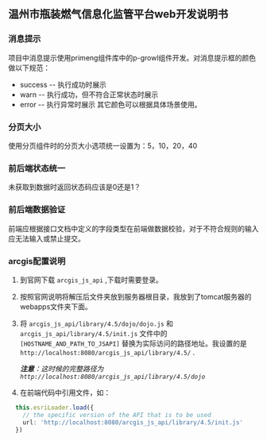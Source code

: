 ## 温州市瓶装燃气信息化监管平台web开发说明书

### 消息提示
项目中消息提示使用primeng组件库中的p-growl组件开发。对消息提示框的颜色做以下规范：
  - success -- 执行成功时展示
  - warn -- 执行成功，但不符合正常状态时展示
  - error -- 执行异常时展示
其它颜色可以根据具体场景使用。

### 分页大小
使用分页组件时的分页大小选项统一设置为：5，10，20，40

### 前后端状态统一
未获取到数据时返回状态码应该是0还是1？

### 前后端数据验证
前端应根据接口文档中定义的字段类型在前端做数据校验，对于不符合规则的输入应无法输入或禁止提交。

### arcgis配置说明
1. 到官网下载 `arcgis_js_api` ,下载时需要登录。
2. 按照官网说明将解压后文件夹放到服务器根目录，我放到了tomcat服务器的webapps文件夹下面。
3. 将 `arcgis_js_api/library/4.5/dojo/dojo.js` 和 `arcgis_js_api/library/4.5/init.js` 文件中的 `[HOSTNAME_AND_PATH_TO_JSAPI]` 替换为实际访问的路径地址。我设置的是 `http://localhost:8080/arcgis_js_api/library/4.5/` .

    ***注意**：这时候的完整路径为 `http://localhost:8080/arcgis_js_api/library/4.5/dojo`*
4. 在前端代码中引用文件，如：
  ```ts
    this.esriLoader.load({
      // the specific version of the API that is to be used
      url: 'http://localhost:8080/arcgis_js_api/library/4.5/init.js'
    })
  ```
